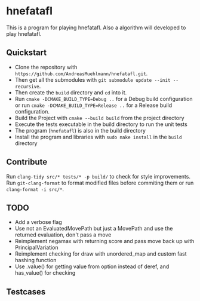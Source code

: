 # hnefatafl

This is a program for playing hnefatafl. Also a algorithm will developed to play hnefatafl.

## Quickstart

- Clone the repository with `https://github.com/AndreasMuehlmann/hnefatafl.git`.
- Then get all the submodules with `git submodule update --init --recursive`.
- Then create the `build` directory and `cd` into it.
- Run `cmake -DCMAKE_BUILD_TYPE=Debug ..` for a Debug build configuration or run `cmake -DCMAKE_BUILD_TYPE=Release ..`
    for a Release build configuration.
- Build the Project with `cmake --build build` from the project directory
- Execute the tests executable in the build directory to run the unit tests
- The program (`hnefatafl`) is also in the build directory
- Install the program and libraries with `sudo make install` in the `build` directory

## Contribute

Run `clang-tidy src/* tests/* -p build/` to check for style improvements.
Run `git-clang-format` to format modified files before commiting them or run `clang-format -i src/*`.

## TODO

- Add a verbose flag
- Use not an EvaluatedMovePath but just a MovePath and use the returned evaluation, don't pass a move
- Reimplement negamax with returning score and pass move back up with PrincipalVariation
- Reimplement checking for draw with unordered_map and custom fast hashing function
- Use .value() for getting value from option instead of deref, and has_value() for checking


## Testcases

